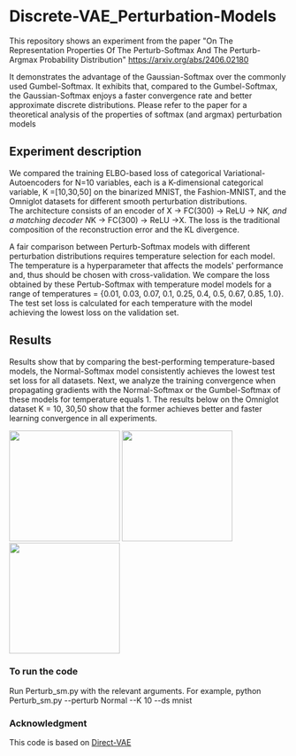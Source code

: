 # Discrete-VAE_Perturbation-Models

This repository shows an experiment from the paper "On The Representation Properties Of The Perturb-Softmax And The Perturb-Argmax Probability Distribution" https://arxiv.org/abs/2406.02180

It demonstrates the advantage of the Gaussian-Softmax over the commonly used Gumbel-Softmax. It exhibits that, compared to the Gumbel-Softmax, the Gaussian-Softmax enjoys a faster convergence rate and better approximate discrete distributions. Please refer to the paper for a theoretical analysis of the properties of softmax (and argmax) perturbation models

## Experiment description
We compared the training ELBO-based loss of categorical Variational-Autoencoders for N=10 variables, each is a K-dimensional categorical variable, K =[10,30,50] on the binarized MNIST, the Fashion-MNIST, and the Omniglot datasets for different smooth perturbation distributions.  
The architecture consists of an encoder of X -> FC(300) -> ReLU -> N*K, and a matching decoder N*K -> FC(300) -> ReLU ->X. The loss is the traditional composition of the reconstruction error and the KL divergence. 

A fair comparison between Perturb-Softmax models with different perturbation distributions requires temperature selection for
each model. The temperature is a hyperparameter that affects the models' performance and, thus should be chosen with cross-validation. We compare the loss obtained by these Pertub-Softmax with temperature model  models for a range of temperatures = {0.01, 0.03, 0.07, 0.1, 0.25, 0.4, 0.5, 0.67, 0.85, 1.0}. The test set loss is calculated for each temperature with the model achieving the lowest loss on the validation set. 

## Results
Results show that by comparing the best-performing temperature-based models, the Normal-Softmax model consistently achieves the lowest test set loss for all datasets. 
Next, we analyze the training convergence when propagating gradients with the Normal-Softmax or the Gumbel-Softmax of these models for temperature equals $1$.
The results below on the Omniglot dataset K = 10, 30,50 show that the former achieves better and faster learning convergence in all experiments.


<img src="https://github.com/user-attachments/assets/905b256d-fdd7-41ea-9c21-ddb3c7d0a03d" width="200">

<img src="https://github.com/user-attachments/assets/d4d8eb9c-3f28-400a-82d3-15344f566e7d" width="200">

<img src="https://github.com/user-attachments/assets/ccb4b361-ef9f-4e6b-858f-bec7119a4a3b" width="200">

### To run the code
Run Perturb_sm.py with the relevant arguments. For example, 
python Perturb_sm.py --perturb Normal --K 10 --ds mnist

### Acknowledgment
This code is based on <a href="https://www.w3schools.com](https://github.com/GuyLor/Direct-VAE)">Direct-VAE</a>



